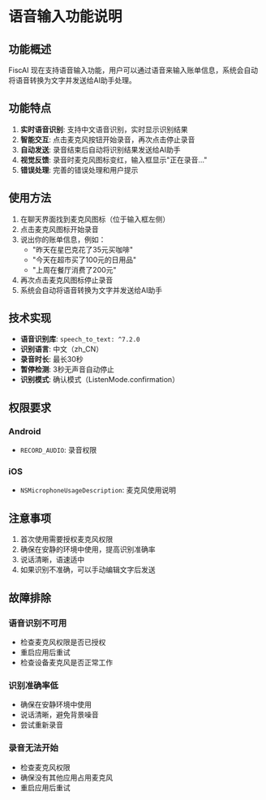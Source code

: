 # 语音输入功能说明

## 功能概述

FiscAI 现在支持语音输入功能，用户可以通过语音来输入账单信息，系统会自动将语音转换为文字并发送给AI助手处理。

## 功能特点

1. **实时语音识别**: 支持中文语音识别，实时显示识别结果
2. **智能交互**: 点击麦克风按钮开始录音，再次点击停止录音
3. **自动发送**: 录音结束后自动将识别结果发送给AI助手
4. **视觉反馈**: 录音时麦克风图标变红，输入框显示"正在录音..."
5. **错误处理**: 完善的错误处理和用户提示

## 使用方法

1. 在聊天界面找到麦克风图标（位于输入框左侧）
2. 点击麦克风图标开始录音
3. 说出你的账单信息，例如：
   - "昨天在星巴克花了35元买咖啡"
   - "今天在超市买了100元的日用品"
   - "上周在餐厅消费了200元"
4. 再次点击麦克风图标停止录音
5. 系统会自动将语音转换为文字并发送给AI助手

## 技术实现

- **语音识别库**: `speech_to_text: ^7.2.0`
- **识别语言**: 中文（zh_CN）
- **录音时长**: 最长30秒
- **暂停检测**: 3秒无声音自动停止
- **识别模式**: 确认模式（ListenMode.confirmation）

## 权限要求

### Android
- `RECORD_AUDIO`: 录音权限

### iOS
- `NSMicrophoneUsageDescription`: 麦克风使用说明

## 注意事项

1. 首次使用需要授权麦克风权限
2. 确保在安静的环境中使用，提高识别准确率
3. 说话清晰，语速适中
4. 如果识别不准确，可以手动编辑文字后发送

## 故障排除

### 语音识别不可用
- 检查麦克风权限是否已授权
- 重启应用后重试
- 检查设备麦克风是否正常工作

### 识别准确率低
- 确保在安静环境中使用
- 说话清晰，避免背景噪音
- 尝试重新录音

### 录音无法开始
- 检查麦克风权限
- 确保没有其他应用占用麦克风
- 重启应用后重试 